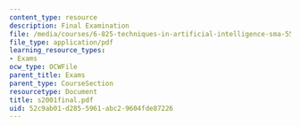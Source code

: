 ```yaml
---
content_type: resource
description: Final Examination
file: /media/courses/6-825-techniques-in-artificial-intelligence-sma-5504-fall-2002/52c9ab01d2855961abc29604fde87226_s2001final.pdf
file_type: application/pdf
learning_resource_types:
- Exams
ocw_type: OCWFile
parent_title: Exams
parent_type: CourseSection
resourcetype: Document
title: s2001final.pdf
uid: 52c9ab01-d285-5961-abc2-9604fde87226
---
```

